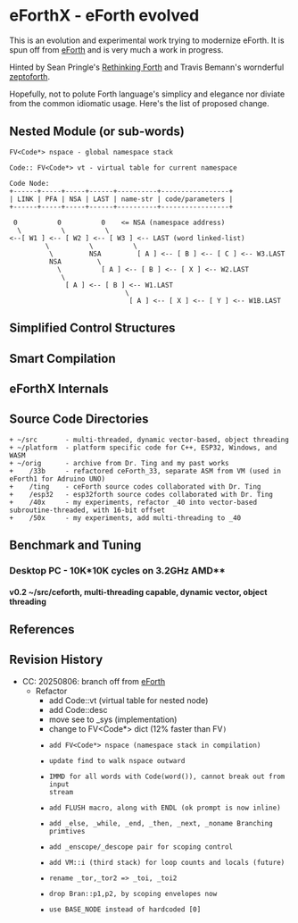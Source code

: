 # eForthX - eForth evolved

This is an evolution and experimental work trying to modernize eForth. It is spun off from [eForth](https://github.com/chochain/eforth) and is very much a work in progress.

Hinted by Sean Pringle's [Rethinking Forth](https://github.com/seanpringle/reforth) and Travis Bemann's wornderful [zeptoforth](https://github.com/tabemann/zeptoforth). 

Hopefully, not to polute Forth language's simplicy and elegance nor diviate from the common idiomatic usage. Here's the list of proposed change. 

## Nested Module (or sub-words)

    FV<Code*> nspace - global namespace stack

    Code:: FV<Code*> vt - virtual table for current namespace
    
    Code Node: 
    +------+-----+-----+------+----------+-----------------+
    | LINK | PFA | NSA | LAST | name-str | code/parameters |
    +------+-----+-----+------+----------+-----------------+

     0          0          0    <= NSA (namespace address)
      \          \          \
    <--[ W1 ] <-- [ W2 ] <-- [ W3 ] <-- LAST (word linked-list)
             \          \          \
              \         NSA         [ A ] <-- [ B ] <-- [ C ] <-- W3.LAST
              NSA         \
                \          [ A ] <-- [ B ] <-- [ X ] <-- W2.LAST
                 \
                  [ A ] <-- [ B ] <-- W1.LAST
                                 \
                                  [ A ] <-- [ X ] <-- [ Y ] <-- W1B.LAST
                                  
## Simplified Control Structures
## Smart Compilation

## eForthX Internals

## Source Code Directories

    + ~/src       - multi-threaded, dynamic vector-based, object threading
    + ~/platform  - platform specific code for C++, ESP32, Windows, and WASM
    + ~/orig      - archive from Dr. Ting and my past works
    +    /33b     - refactored ceForth_33, separate ASM from VM (used in eForth1 for Adruino UNO)
    +    /ting    - ceForth source codes collaborated with Dr. Ting
    +    /esp32   - esp32forth source codes collaborated with Dr. Ting
    +    /40x     - my experiments, refactor _40 into vector-based subroutine-threaded, with 16-bit offset
    +    /50x     - my experiments, add multi-threading to _40

## Benchmark and Tuning

### Desktop PC - 10K*10K cycles on 3.2GHz AMD**

#### v0.2 ~/src/ceforth, multi-threading capable, dynamic vector, object threading

## References

## Revision History

* CC: 20250806: branch off from [eForth](https://github.com/chochain/eforth)
    + Refactor
        - add Code::vt (virtual table for nested node)
        - add Code::desc
        - move see to _sys (implementation)
        - change to FV<Code*> dict (12% faster than FV<Code>)
        - add FV<Code*> nspace (namespace stack in compilation)
        - update find to walk nspace outward
        - IMMD for all words with Code(word()), cannot break out from input stream
        - add FLUSH macro, along with ENDL (ok prompt is now inline)
        - add _else, _while, _end, _then, _next, _noname Branching primtives
        - add _enscope/_descope pair for scoping control
        - add VM::i (third stack) for loop counts and locals (future)
        - rename _tor,_tor2 => _toi, _toi2
        - drop Bran::p1,p2, by scoping envelopes now
        - use BASE_NODE instead of hardcoded [0]
